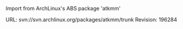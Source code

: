 Import from ArchLinux's ABS package 'atkmm'

URL: svn://svn.archlinux.org/packages/atkmm/trunk
Revision: 196284
